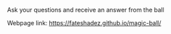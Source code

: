Ask your questions and receive an answer from the ball

Webpage link: https://fateshadez.github.io/magic-ball/
